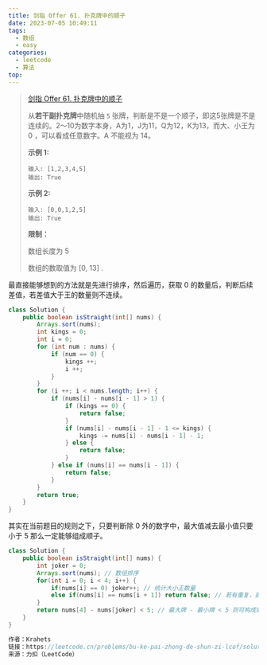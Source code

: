 ```yaml
---
title: 剑指 Offer 61. 扑克牌中的顺子
date: 2023-07-05 10:49:11
tags:
  - 数组
  - easy
categories:
  - leetcode
  - 算法
top:
---
```


> [剑指 Offer 61. 扑克牌中的顺子](https://leetcode.cn/problems/bu-ke-pai-zhong-de-shun-zi-lcof/description/)
>
> 
>
> 从**若干副扑克牌**中随机抽 `5` 张牌，判断是不是一个顺子，即这5张牌是不是连续的。2～10为数字本身，A为1，J为11，Q为12，K为13，而大、小王为 0 ，可以看成任意数字。A 不能视为 14。
>
>  
> 
>**示例 1:**
> 
>```
> 输入: [1,2,3,4,5]
>输出: True
> ```
> 
>  
> 
> **示例 2:**
> 
> ```
> 输入: [0,0,1,2,5]
>输出: True
> ```
>
>  
> 
> **限制：**
> 
>数组长度为 5 
> 
>数组的数取值为 [0, 13] .

最直接能够想到的方法就是先进行排序，然后遍历，获取 0 的数量后，判断后续差值，若差值大于王的数量则不连续。

```java
class Solution {
    public boolean isStraight(int[] nums) {
        Arrays.sort(nums);
        int kings = 0;
        int i = 0;
        for (int num : nums) {
            if (num == 0) {
                kings ++;
                i ++;
            }
        }
        for (i ++; i < nums.length; i++) {
            if (nums[i] - nums[i - 1] > 1) {
                if (kings == 0) {
                    return false;
                }
                if (nums[i] - nums[i - 1] - 1 <= kings) {
                    kings -= nums[i] - nums[i - 1] - 1;
                } else {
                    return false;
                }
            } else if (nums[i] == nums[i - 1]) {
                return false;
            }
        }
        return true;
    }
}
```

其实在当前题目的规则之下，只要判断除 0 外的数字中，最大值减去最小值只要小于 5 那么一定能够组成顺子。

```java
class Solution {
    public boolean isStraight(int[] nums) {
        int joker = 0;
        Arrays.sort(nums); // 数组排序
        for(int i = 0; i < 4; i++) {
            if(nums[i] == 0) joker++; // 统计大小王数量
            else if(nums[i] == nums[i + 1]) return false; // 若有重复，提前返回 false
        }
        return nums[4] - nums[joker] < 5; // 最大牌 - 最小牌 < 5 则可构成顺子
    }
}

作者：Krahets
链接：https://leetcode.cn/problems/bu-ke-pai-zhong-de-shun-zi-lcof/solutions/212071/mian-shi-ti-61-bu-ke-pai-zhong-de-shun-zi-ji-he-se/
来源：力扣（LeetCode）
```


